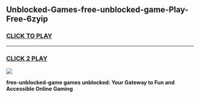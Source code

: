 
## Unblocked-Games-free-unblocked-game-Play-Free-6zyip
<h3>
<a href="https://premium76.site?title=free-unblocked-game&ref=23A">CLICK TO PLAY</a></h3>
<hr>

<h3>
<a href="https://premium76.site?title=free-unblocked-game&ref=23A">CLICK 2 PLAY</a>
  
</h3>

<a href="https://premium76.site?title=free-unblocked-game&ref=23A"><img src="https://clearcache.store/games.png"></a>


**free-unblocked-game games unblocked: Your Gateway to Fun and Accessible Online Gaming**
